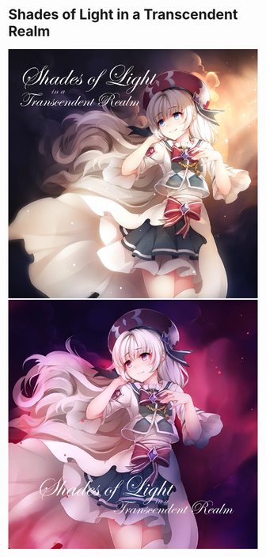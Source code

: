 # Shades of Light in a Transcendent Realm

![Song Jacket](gallery/Shades_of_light.png "Default") ![Song Jacket](gallery/Shades_of_Light_in_a_Transcendent_Realm_BYD.png "Beyond")
